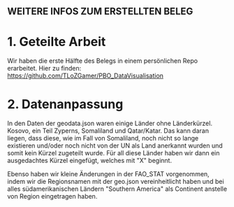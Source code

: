 ## WEITERE INFOS ZUM ERSTELLTEN BELEG

# 1. Geteilte Arbeit
Wir haben die erste Hälfte des Belegs in einem persönlichen Repo erarbeitet.
Hier zu finden: https://github.com/TLoZGamer/PBO_DataVisualisation

# 2. Datenanpassung
In den Daten der geodata.json waren einige Länder ohne Länderkürzel. Kosovo, ein Teil Zyperns, Somaliland und Qatar/Katar. Das kann daran liegen, dass diese, wie im Fall von Somaliland, noch nicht so lange existieren und/oder noch nicht von der UN als Land anerkannt wurden und somit kein Kürzel zugeteilt wurde. Für all diese Länder haben wir dann ein ausgedachtes Kürzel eingefügt, welches mit "X" beginnt.

Ebenso haben wir kleine Änderungen in der FAO_STAT vorgenommen, indem wir die Regionsnamen mit der geo.json vereinheitlicht haben und bei alles südamerikanischen Ländern "Southern America" als Continent anstelle von Region eingetragen haben.